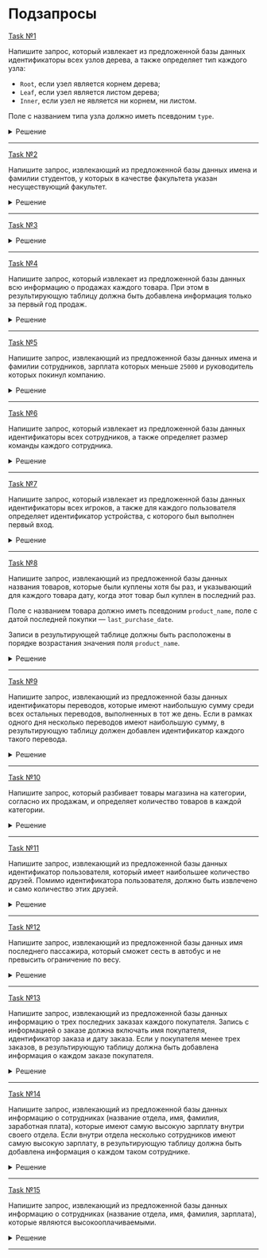 # Подзапросы

[Task №1](https://stepik.org/lesson/1072300/step/1?unit=1082124)

Напишите запрос, который извлекает из предложенной базы данных идентификаторы всех узлов дерева, а также определяет тип каждого узла:

* `Root`, если узел является корнем дерева;
* `Leaf`, если узел является листом дерева;
* `Inner`, если узел не является ни корнем, ни листом.

Поле с названием типа узла должно иметь псевдоним `type`.

<details>
  <summary>Решение</summary>

  ```sql
  SELECT id,
         CASE 
            WHEN p_id IS NULL THEN 'Root'
            WHEN id NOT IN (SELECT t.p_id
                            FROM Tree t
                            WHERE p_id IS NOT NULL) THEN 'Leaf' 
            ELSE 'Inner'
         END AS type   
  FROM Tree;
  ```

</details>

---

[Task №2](https://stepik.org/lesson/1072300/step/2?unit=1082124)

Напишите запрос, извлекающий из предложенной базы данных имена и фамилии студентов, у которых в качестве факультета указан несуществующий факультет.

<details>
  <summary>Решение</summary>

  ```sql
  SELECT name, surname
  FROM Students
  WHERE department_id NOT IN (SELECT id FROM Departments)
  ```

</details>

---

[Task №3](https://stepik.org/lesson/1072300/step/3?unit=1082124)



<details>
  <summary>Решение</summary>

  ```sql
  SELECT salary AS second_highest_salary
  FROM Salaries
  WHERE salary = (SELECT salary
                  FROM Salaries
                  GROUP BY salary
                  ORDER BY salary DESC 
                  LIMIT 1
                  OFFSET 1);
  ```

</details>

---

[Task №4](https://stepik.org/lesson/1072300/step/4?unit=1082124)

Напишите запрос, который извлекает из предложенной базы данных всю информацию о продажах каждого товара. При этом в результирующую таблицу должна быть добавлена информация только за первый год продаж.

<details>
  <summary>Решение</summary>

  ```sql
  SELECT product_id, year AS first_year, quantity, price 
  FROM Sales
  WHERE year = (SELECT MIN(year) FROM Sales S WHERE Sales.product_id = product_id)
  ```

</details>

---

[Task №5](https://stepik.org/lesson/1072300/step/5?unit=1082124)

Напишите запрос, извлекающий из предложенной базы данных имена и фамилии сотрудников, зарплата которых меньше `25000` и руководитель которых покинул компанию.

<details>
  <summary>Решение</summary>

  ```sql
  SELECT name, surname
  FROM Employees
  WHERE salary < 25000 
        AND manager_id IS NOT NULL
        AND manager_id NOT IN (SELECT id FROM Employees);
  ```

</details>

---

[Task №6](https://stepik.org/lesson/1072300/step/6?unit=1082124)

Напишите запрос, который извлекает из предложенной базы данных идентификаторы всех сотрудников, а также определяет размер команды каждого сотрудника.

<details>
  <summary>Решение</summary>

  ```sql
  SELECT id AS employee_id,
         (SELECT COUNT(id)
          FROM Employees InnerEmp
          WHERE team_id = Employees.team_id) AS team_size
  FROM Employees;
  ```

</details>

---

[Task №7](https://stepik.org/lesson/1072300/step/7?unit=1082124)

Напишите запрос, который извлекает из предложенной базы данных идентификаторы всех игроков, а также для каждого пользователя определяет идентификатор устройства, с которого был выполнен первый вход.

<details>
  <summary>Решение</summary>

  ```sql
  SELECT player_id, device_id AS first_device_id
  FROM Activity
  WHERE event_date = (SELECT MIN(event_date)
                      FROM Activity InnerAc
                      WHERE player_id = Activity.player_id);
  ```

</details>

---

[Task №8](https://stepik.org/lesson/1072300/step/8?unit=1082124)

Напишите запрос, извлекающий из предложенной базы данных названия товаров, которые были куплены хотя бы раз, и указывающий для каждого товара дату, когда этот товар был куплен в последний раз.

Поле с названием товара должно иметь псевдоним `product_name`, поле с датой последней покупки — `last_purchase_date`.

Записи в результирующей таблице должны быть расположены в порядке возрастания значения поля `product_name`.

<details>
  <summary>Решение</summary>

  ```sql
  SELECT (SELECT name
          FROM Products
          WHERE Products.id = product_id) AS product_name, 
          order_date AS last_purchase_date
  FROM Orders 
  WHERE order_date = (SELECT MAX(order_date)
                      FROM Orders InnerOrd
                      WHERE product_id = Orders.product_id)
  ORDER BY product_name;
  ```

</details>

---

[Task №9](https://stepik.org/lesson/1072300/step/9?unit=1082124)

Напишите запрос, извлекающий из предложенной базы данных идентификаторы переводов, которые имеют наибольшую сумму среди всех остальных переводов, выполненных в тот же день. Если в рамках одного дня несколько переводов имеют наибольшую сумму, в результирующую таблицу должен добавлен идентификатор каждого такого перевода.

<details>
  <summary>Решение</summary>

  ```sql
  SELECT id
  FROM Transactions
  WHERE amount = (SELECT MAX(amount)
                  FROM Transactions Tr
                  WHERE DATE(Transactions.day) = DATE(day))
  ORDER BY id DESC;
  ```

</details>

---

[Task №10](https://stepik.org/lesson/1072300/step/10?unit=1082124)

Напишите запрос, который разбивает товары магазина на категории, согласно их продажам, и определяет количество товаров в каждой категории.

<details>
  <summary>Решение</summary>

  ```sql
  SELECT DISTINCT 'Low Sales' AS category,
         (SELECT COUNT(*) FROM Sales WHERE income < 20000) AS products_count
  FROM Sales
  UNION ALL
  SELECT DISTINCT 'Average Sales' AS category,
         (SELECT COUNT(*) FROM Sales WHERE income BETWEEN 20000 AND 50000) AS products_count
  FROM Sales
  UNION ALL
  SELECT DISTINCT 'High Sales' AS category,
         (SELECT COUNT(*) FROM Sales WHERE income > 50000) AS products_count
  FROM Sales;
  ```

</details>

---

[Task №11](https://stepik.org/lesson/1072300/step/11?unit=1082124)

Напишите запрос, извлекающий из предложенной базы данных идентификатор пользователя, который имеет наибольшее количество друзей. Помимо идентификатора пользователя, должно быть извлечено и само количество этих друзей.

<details>
  <summary>Решение</summary>

  ```sql
  SELECT id, SUM(friends) AS friends
  FROM (SELECT requester_id AS id, COUNT(*) AS friends
        FROM RequestsAccepted 
        GROUP BY requester_id
        UNION ALL 
        SELECT accepter_id, COUNT(*)
        FROM RequestsAccepted 
        GROUP BY accepter_id) t
  GROUP BY id
  ORDER BY friends DESC
  LIMIT 1;
  ```

</details>

---

[Task №12](https://stepik.org/lesson/1072300/step/12?unit=1082124)

Напишите запрос, извлекающий из предложенной базы данных имя последнего пассажира, который сможет сесть в автобус и не превысить ограничение по весу.

<details>
  <summary>Решение</summary>

  ```sql
  SELECT person_name
  FROM Queue
  WHERE (SELECT SUM(weight)
          FROM Queue Q
          WHERE turn <= Queue.turn) <= 1000
  ORDER BY turn DESC
  LIMIT 1;
  ```

</details>

---

[Task №13](https://stepik.org/lesson/1072300/step/13?unit=1082124)

Напишите запрос, извлекающий из предложенной базы данных информацию о трех последних заказах каждого покупателя. Запись с информацией о заказе должна включать имя покупателя, идентификатор заказа и дату заказа. Если у покупателя менее трех заказов, в результирующую таблицу должна быть добавлена информация о каждом заказе покупателя.

<details>
  <summary>Решение</summary>

  ```sql
  WITH CTE AS (
      SELECT name, Orders.id AS order_id, order_date,
             ROW_NUMBER() OVER lim_customer AS row_num
      FROM Orders
      INNER JOIN Customers ON Customers.id = customer_id
      WINDOW lim_customer AS (PARTITION BY name ORDER BY Orders.id DESC)
  )
  
  SELECT name, order_id, order_date
  FROM CTE
  WHERE row_num IN (1, 2, 3);
  ```

</details>

---

[Task №14](https://stepik.org/lesson/1072300/step/14?unit=1082124)

Напишите запрос, извлекающий из предложенной базы данных информацию о сотрудниках (название отдела, имя, фамилия, заработная плата), которые имеют самую высокую зарплату внутри своего отдела. Если внутри отдела несколько сотрудников имеют самую высокую зарплату, в результирующую таблицу должна быть добавлена информация о каждом таком сотруднике.

<details>
  <summary>Решение</summary>

  ```sql
  SELECT Departments.name AS department, Employees.name AS name, surname, salary
  FROM Employees
  INNER JOIN Departments ON Departments.id = department_id
  WHERE salary = (SELECT salary
                  FROM Employees InnerEmp
                  WHERE department_id = Employees.department_id
                  ORDER BY salary DESC
                  LIMIT 1);
  ```

</details>

---

[Task №15](https://stepik.org/lesson/1072300/step/15?unit=1082124)

Напишите запрос, извлекающий из предложенной базы данных информацию о сотрудниках (название отдела, имя, фамилия, зарплата), которые являются высокооплачиваемыми.

<details>
  <summary>Решение</summary>

  ```sql
  SELECT Departments.name AS department, Employees.name AS name, surname, salary
  FROM Employees
  INNER JOIN Departments ON Departments.id = department_id
  WHERE salary IN (SELECT salary
                   FROM (SELECT DISTINCT salary
                         FROM Employees InnerEmp
                         WHERE department_id = Employees.department_id
                         ORDER BY salary DESC
                         LIMIT 3) t
                  );
  ```

</details>

---

